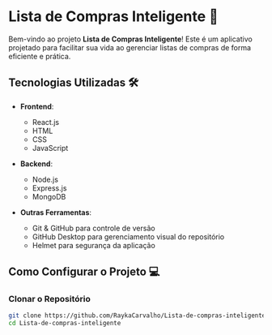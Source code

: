 # Lista de Compras Inteligente 🛒

Bem-vindo ao projeto **Lista de Compras Inteligente**! Este é um aplicativo projetado para facilitar sua vida ao gerenciar listas de compras de forma eficiente e prática.

## Tecnologias Utilizadas 🛠️

- **Frontend**: 
  - React.js
  - HTML
  - CSS
  - JavaScript

- **Backend**: 
  - Node.js
  - Express.js
  - MongoDB

- **Outras Ferramentas**:
  - Git & GitHub para controle de versão
  - GitHub Desktop para gerenciamento visual do repositório
  - Helmet para segurança da aplicação

## Como Configurar o Projeto 💻

### Clonar o Repositório

```bash
git clone https://github.com/RaykaCarvalho/Lista-de-compras-inteligente.git
cd Lista-de-compras-inteligente
